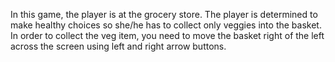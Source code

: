 In this game, the player is at the grocery store. The player is determined to make healthy choices so she/he has to collect only veggies into the basket. 
In order to collect the veg item, you need to move the basket right of the left across the screen using left and right arrow buttons.
